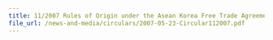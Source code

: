 ```yaml
---
title: 11/2007 Rules of Origin under the Asean Korea Free Trade Agreement (AKFTA) Trade In Goods (TIG) Agreement
file_url: /news-and-media/circulars/2007-05-23-Circular112007.pdf
---
```

